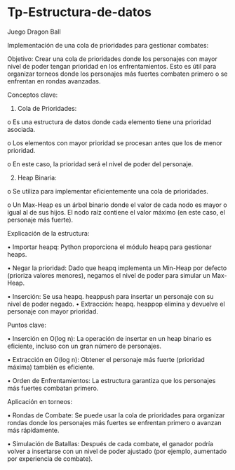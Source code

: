 # Tp-Estructura-de-datos
Juego Dragon Ball

Implementación de una cola de prioridades para gestionar combates:

Objetivo: Crear una cola de prioridades donde los personajes con mayor nivel de poder tengan prioridad en los enfrentamientos. Esto es útil para organizar torneos donde los personajes más fuertes combaten primero o se enfrentan en rondas avanzadas.

Conceptos clave: 
1.	Cola de Prioridades:

o	Es una estructura de datos donde cada elemento tiene una prioridad asociada.

o	Los elementos con mayor prioridad se procesan antes que los de menor prioridad.

o	En este caso, la prioridad será el nivel de poder del personaje.

2.	Heap Binaria:

o	Se utiliza para implementar eficientemente una cola de prioridades.

o	Un Max-Heap es un árbol binario donde el valor de cada nodo es mayor o igual al de sus hijos. El nodo raíz contiene el valor máximo (en este caso, el personaje más fuerte).

Explicación de la estructura:

•	Importar heapq: Python proporciona el módulo heapq para gestionar heaps.

•	Negar la prioridad: Dado que heapq implementa un Min-Heap por defecto (prioriza valores menores), negamos el nivel de poder para simular un Max-Heap.

•	Inserción: Se usa heapq. heappush para insertar un personaje con su nivel de poder negado.
•	Extracción: heapq. heappop elimina y devuelve el personaje con mayor prioridad.

Puntos clave: 

•	Inserción en O(log n): La operación de insertar en un heap binario es eficiente, incluso con un gran número de personajes.

•	Extracción en O(log n): Obtener el personaje más fuerte (prioridad máxima) también es eficiente.

•	Orden de Enfrentamientos: La estructura garantiza que los personajes más fuertes combatan primero.

Aplicación en torneos: 

•	Rondas de Combate: Se puede usar la cola de prioridades para organizar rondas donde los personajes más fuertes se enfrentan primero o avanzan más rápidamente.

•	 Simulación de Batallas: Después de cada combate, el ganador podría volver a insertarse con un nivel de poder ajustado (por ejemplo, aumentado por experiencia de combate).
